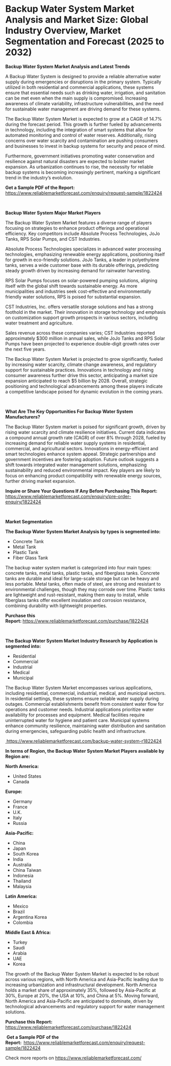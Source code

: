 <p><h1>Backup Water System Market Analysis and Market Size: Global Industry Overview, Market Segmentation and Forecast (2025 to 2032)</h1></p><p><strong>Backup Water System Market Analysis and Latest Trends</strong></p>
<p><p>A Backup Water System is designed to provide a reliable alternative water supply during emergencies or disruptions in the primary system. Typically utilized in both residential and commercial applications, these systems ensure that essential needs such as drinking water, irrigation, and sanitation can be met even when the main supply is compromised. Increasing awareness of climate variability, infrastructure vulnerabilities, and the need for sustainable water management are driving demand for these systems.</p><p>The Backup Water System Market is expected to grow at a CAGR of 14.7% during the forecast period. This growth is further fueled by advancements in technology, including the integration of smart systems that allow for automated monitoring and control of water reserves. Additionally, rising concerns over water scarcity and contamination are pushing consumers and businesses to invest in backup systems for security and peace of mind. </p><p>Furthermore, government initiatives promoting water conservation and resilience against natural disasters are expected to bolster market expansion. As urbanization continues to rise, the necessity for reliable backup systems is becoming increasingly pertinent, marking a significant trend in the industry’s evolution.</p></p>
<p><strong>Get a Sample PDF of the Report:&nbsp;</strong> <a href="https://www.reliablemarketforecast.com/enquiry/request-sample/1822424?utm_campaign=2516&utm_medium=2&utm_source=Github&utm_content=ia&utm_term=09042025&utm_id=backup-water-system">https://www.reliablemarketforecast.com/enquiry/request-sample/1822424</a></p>
<p>&nbsp;</p>
<p><strong>Backup Water System Major Market Players</strong></p>
<p><p>The Backup Water System Market features a diverse range of players focusing on strategies to enhance product offerings and operational efficiency. Key competitors include Absolute Process Technologies, JoJo Tanks, RPS Solar Pumps, and CST Industries. </p><p>Absolute Process Technologies specializes in advanced water processing technologies, emphasizing renewable energy applications, positioning itself for growth in eco-friendly solutions. JoJo Tanks, a leader in polyethylene tanks, serves a wide customer base with its durable offerings, predicting steady growth driven by increasing demand for rainwater harvesting. </p><p>RPS Solar Pumps focuses on solar-powered pumping solutions, aligning itself with the global shift towards sustainable energy. As more municipalities and industries seek cost-effective and environmentally friendly water solutions, RPS is poised for substantial expansion. </p><p>CST Industries, Inc. offers versatile storage solutions and has a strong foothold in the market. Their innovation in storage technology and emphasis on customization support growth prospects in various sectors, including water treatment and agriculture.</p><p>Sales revenue across these companies varies; CST Industries reported approximately $300 million in annual sales, while JoJo Tanks and RPS Solar Pumps have been projected to experience double-digit growth rates over the next five years. </p><p>The Backup Water System Market is projected to grow significantly, fueled by increasing water scarcity, climate change awareness, and regulatory support for sustainable practices. Innovations in technology and rising consumer awareness further drive this sector, anticipating a market size expansion anticipated to reach $5 billion by 2028. Overall, strategic positioning and technological advancements among these players indicate a competitive landscape poised for dynamic evolution in the coming years.</p></p>
<p>&nbsp;</p>
<p><strong>What Are The Key Opportunities For Backup Water System Manufacturers?</strong></p>
<p><p>The Backup Water System market is poised for significant growth, driven by rising water scarcity and climate resilience initiatives. Current data indicates a compound annual growth rate (CAGR) of over 8% through 2028, fueled by increasing demand for reliable water supply systems in residential, commercial, and agricultural sectors. Innovations in energy-efficient and smart technologies enhance system appeal. Strategic partnerships and government incentives are fostering adoption. Future outlook suggests a shift towards integrated water management solutions, emphasizing sustainability and reduced environmental impact. Key players are likely to focus on enhancing product compatibility with renewable energy sources, further driving market expansion.</p></p>
<p><strong>Inquire or Share Your Questions If Any Before Purchasing This Report:</strong> <a href="https://www.reliablemarketforecast.com/enquiry/pre-order-enquiry/1822424?utm_campaign=2516&utm_medium=2&utm_source=Github&utm_content=ia&utm_term=09042025&utm_id=backup-water-system">https://www.reliablemarketforecast.com/enquiry/pre-order-enquiry/1822424</a></p>
<p>&nbsp;</p>
<p><strong>Market Segmentation</strong></p>
<p><strong>The Backup Water System Market Analysis by types is segmented into:</strong></p>
<p><ul><li>Concrete Tank</li><li>Metal Tank</li><li>Plastic Tank</li><li>Fiber Glass Tank</li></ul></p>
<p><p>The backup water system market is categorized into four main types: concrete tanks, metal tanks, plastic tanks, and fiberglass tanks. Concrete tanks are durable and ideal for large-scale storage but can be heavy and less portable. Metal tanks, often made of steel, are strong and resistant to environmental challenges, though they may corrode over time. Plastic tanks are lightweight and rust-resistant, making them easy to install, while fiberglass tanks offer excellent insulation and corrosion resistance, combining durability with lightweight properties.</p></p>
<p><strong>Purchase this Report:&nbsp;</strong><a href="https://www.reliablemarketforecast.com/purchase/1822424?utm_campaign=2516&utm_medium=2&utm_source=Github&utm_content=ia&utm_term=09042025&utm_id=backup-water-system">https://www.reliablemarketforecast.com/purchase/1822424</a></p>
<p>&nbsp;</p>
<p><strong>The Backup Water System Market Industry Research by Application is segmented into:</strong></p>
<p><ul><li>Residential</li><li>Commercial</li><li>Industrial</li><li>Medical</li><li>Municipal</li></ul></p>
<p><p>The Backup Water System Market encompasses various applications, including residential, commercial, industrial, medical, and municipal sectors. In residential settings, these systems ensure reliable water supply during outages. Commercial establishments benefit from consistent water flow for operations and customer needs. Industrial applications prioritize water availability for processes and equipment. Medical facilities require uninterrupted water for hygiene and patient care. Municipal systems enhance community resilience, maintaining water distribution and sanitation during emergencies, safeguarding public health and infrastructure.</p></p>
<p><a href="https://www.reliablemarketforecast.com/backup-water-system-r1822424?utm_campaign=2516&utm_medium=2&utm_source=Github&utm_content=ia&utm_term=09042025&utm_id=backup-water-system">&nbsp;https://www.reliablemarketforecast.com/backup-water-system-r1822424</a></p>
<p><strong>In terms of Region, the Backup Water System Market Players available by Region are:</strong></p>
<p>
    <p> <strong> North America: </strong>
        <ul>
            <li>United States</li>
            <li>Canada</li>
        </ul>
        </p> 
    <p> <strong> Europe: </strong>
        <ul>
            <li>Germany</li>
            <li>France</li>
            <li>U.K.</li>
            <li>Italy</li>
            <li>Russia</li>
        </ul>
        </p> 
    <p> <strong> Asia-Pacific: </strong>
        <ul>
            <li>China</li>
            <li>Japan</li>
            <li>South Korea</li>
            <li>India</li>
            <li>Australia</li>
            <li>China Taiwan</li>
            <li>Indonesia</li>
            <li>Thailand</li>
            <li>Malaysia</li>
        </ul>
        </p> 
    <p> <strong> Latin America: </strong>
        <ul>
            <li>Mexico</li>
            <li>Brazil</li>
            <li>Argentina Korea</li>
            <li>Colombia</li>
        </ul>
        </p> 
    <p> <strong> Middle East & Africa: </strong>
        <ul>
            <li>Turkey</li>
            <li>Saudi</li>
            <li>Arabia</li>
            <li>UAE</li>
            <li>Korea</li>
        </ul>
    </p>
    </p>
<p><p>The growth of the Backup Water System Market is expected to be robust across various regions, with North America and Asia-Pacific leading due to increasing urbanization and infrastructural development. North America holds a market share of approximately 35%, followed by Asia-Pacific at 30%, Europe at 20%, the USA at 10%, and China at 5%. Moving forward, North America and Asia-Pacific are anticipated to dominate, driven by technological advancements and regulatory support for water management solutions.</p></p>
<p><strong>Purchase this Report: </strong><a href="https://www.reliablemarketforecast.com/purchase/1822424?utm_campaign=2516&utm_medium=2&utm_source=Github&utm_content=ia&utm_term=09042025&utm_id=backup-water-system">https://www.reliablemarketforecast.com/purchase/1822424</a></p>
<p>&nbsp;<strong>Get a Sample PDF of the Report:&nbsp;&nbsp;</strong><a href="https://www.reliablemarketforecast.com/enquiry/request-sample/1822424?utm_campaign=2516&utm_medium=2&utm_source=Github&utm_content=ia&utm_term=09042025&utm_id=backup-water-system">https://www.reliablemarketforecast.com/enquiry/request-sample/1822424</a></p>
<p><strong></strong></p>
<p>Check more reports on <a href="https://www.reliablemarketforecast.com/?utm_campaign=2516&utm_medium=2&utm_source=Github&utm_content=ia&utm_term=09042025&utm_id=backup-water-system">https://www.reliablemarketforecast.com/</a></p>